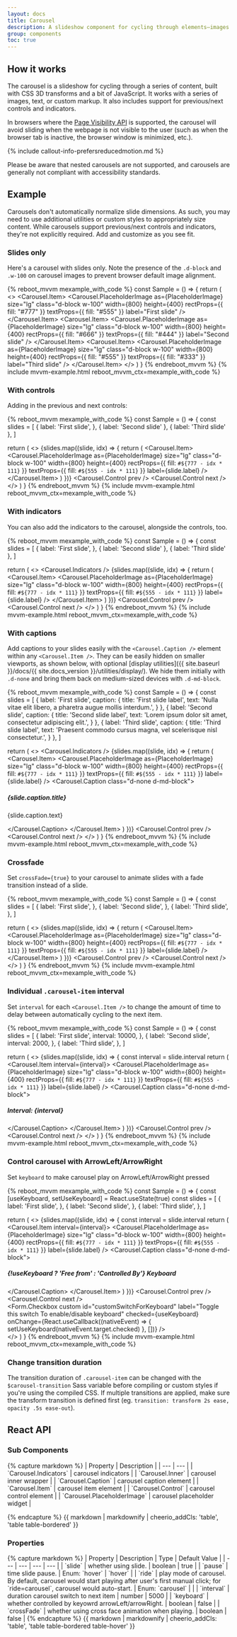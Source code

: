 ```yaml
---
layout: docs
title: Carousel
description: A slideshow component for cycling through elements—images or slides of text—like a carousel.
group: components
toc: true
---
```


## How it works

The carousel is a slideshow for cycling through a series of content, built with CSS 3D transforms and a bit of JavaScript. It works with a series of images, text, or custom markup. It also includes support for previous/next controls and indicators.

In browsers where the [Page Visibility API](https://www.w3.org/TR/page-visibility/) is supported, the carousel will avoid sliding when the webpage is not visible to the user (such as when the browser tab is inactive, the browser window is minimized, etc.).

{% include callout-info-prefersreducedmotion.md %}

Please be aware that nested carousels are not supported, and carousels are generally not compliant with accessibility standards.

## Example

Carousels don't automatically normalize slide dimensions. As such, you may need to use additional utilities or custom styles to appropriately size content. While carousels support previous/next controls and indicators, they're not explicitly required. Add and customize as you see fit.

### Slides only

Here's a carousel with slides only. Note the presence of the `.d-block` and `.w-100` on carousel images to prevent browser default image alignment.

{% reboot_mvvm mexample_with_code %}
const Sample = () => {
  return (
    <>
      <Carousel id="carouselExampleSlidesOnly">
        <Carousel.Item>
          <Carousel.PlaceholderImage
            as={PlaceholderImage}
            size="lg"
            class="d-block w-100"
            width={800}
            height={400}
            rectProps={{ fill: "#777" }}
            textProps={{ fill: "#555" }}
            label="First slide"
          />
        </Carousel.Item>
        <Carousel.Item>
          <Carousel.PlaceholderImage
            as={PlaceholderImage}
            size="lg"
            class="d-block w-100"
            width={800}
            height={400}
            rectProps={{ fill: "#666" }}
            textProps={{ fill: "#444" }}
            label="Second slide"
          />
        </Carousel.Item>
        <Carousel.Item>
          <Carousel.PlaceholderImage
            as={PlaceholderImage}
            size="lg"
            class="d-block w-100"
            width={800}
            height={400}
            rectProps={{ fill: "#555" }}
            textProps={{ fill: "#333" }}
            label="Third slide"
          />
        </Carousel.Item>
      </Carousel>
    </>
  )
}
{% endreboot_mvvm %}
{% include mvvm-example.html reboot_mvvm_ctx=mexample_with_code %}

### With controls

Adding in the previous and next controls:

{% reboot_mvvm mexample_with_code %}
const Sample = () => {
  const slides = [
    {
      label: 'First slide',
    },
    {
      label: 'Second slide'
    },
    {
      label: 'Third slide'
    },
  ]

  return (
    <>
      <Carousel id="carouselExampleControls" interval={3000}>
        {slides.map((slide, idx) => {
          return (
            <Carousel.Item>
              <Carousel.PlaceholderImage
                as={PlaceholderImage}
                size="lg"
                class="d-block w-100"
                width={800}
                height={400}
                rectProps={{ fill: `#${777 - idx * 111}` }}
                textProps={{ fill: `#${555 - idx * 111}` }}
                label={slide.label}
              />
            </Carousel.Item>
          )
        })}
        <Carousel.Control prev />
        <Carousel.Control next />
      </Carousel>
    </>
  )
}
{% endreboot_mvvm %}
{% include mvvm-example.html reboot_mvvm_ctx=mexample_with_code %}

### With indicators

You can also add the indicators to the carousel, alongside the controls, too.

{% reboot_mvvm mexample_with_code %}
const Sample = () => {
  const slides = [
    {
      label: 'First slide',
    },
    {
      label: 'Second slide'
    },
    {
      label: 'Third slide'
    },
  ]

  return (
    <>
      <Carousel id="carouselExampleIndicators" ride="carousel">
        <Carousel.Indicators />
        {slides.map((slide, idx) => {
          return (
            <Carousel.Item>
              <Carousel.PlaceholderImage
                as={PlaceholderImage}
                size="lg"
                class="d-block w-100"
                width={800}
                height={400}
                rectProps={{ fill: `#${777 - idx * 111}` }}
                textProps={{ fill: `#${555 - idx * 111}` }}
                label={slide.label}
              />
            </Carousel.Item>
          )
        })}
        <Carousel.Control prev />
        <Carousel.Control next />
      </Carousel>
    </>
  )
}
{% endreboot_mvvm %}
{% include mvvm-example.html reboot_mvvm_ctx=mexample_with_code %}

### With captions

Add captions to your slides easily with the `<Carousel.Caption />` element within any `<Carousel.Item />`. They can be easily hidden on smaller viewports, as shown below, with optional [display utilities]({{ site.baseurl }}/docs/{{ site.docs_version }}/utilities/display/). We hide them initially with `.d-none` and bring them back on medium-sized devices with `.d-md-block`.

{% reboot_mvvm mexample_with_code %}
const Sample = () => {
  const slides = [
    {
      label: 'First slide',
      caption: {
        title: 'First slide label',
        text: 'Nulla vitae elit libero, a pharetra augue mollis interdum.',
      }
    },
    {
      label: 'Second slide',
      caption: {
        title: 'Second slide label',
        text: 'Lorem ipsum dolor sit amet, consectetur adipiscing elit.',
      }
    },
    {
      label: 'Third slide',
      caption: {
        title: 'Third slide label',
        text: 'Praesent commodo cursus magna, vel scelerisque nisl consectetur.',
      }
    },
  ]

  return (
    <>
      <Carousel id="carouselExampleCaptions" ride="carousel">
        <Carousel.Indicators />
        {slides.map((slide, idx) => {
          return (
            <Carousel.Item>
              <Carousel.PlaceholderImage
                as={PlaceholderImage}
                size="lg"
                class="d-block w-100"
                width={800}
                height={400}
                rectProps={{ fill: `#${777 - idx * 111}` }}
                textProps={{ fill: `#${555 - idx * 111}` }}
                label={slide.label}
              />
              <Carousel.Caption class="d-none d-md-block">
                <h5>{slide.caption.title}</h5>
                <p>{slide.caption.text}</p>
              </Carousel.Caption>
            </Carousel.Item>
          )
        })}
        <Carousel.Control prev />
        <Carousel.Control next />
      </Carousel>
    </>
  )
}
{% endreboot_mvvm %}
{% include mvvm-example.html reboot_mvvm_ctx=mexample_with_code %}

### Crossfade

Set `crossFade={true}` to your carousel to animate slides with a fade transition instead of a slide.

{% reboot_mvvm mexample_with_code %}
const Sample = () => {
  const slides = [
    {
      label: 'First slide',
    },
    {
      label: 'Second slide',
    },
    {
      label: 'Third slide',
    },
  ]

  return (
    <>
      <Carousel id="carouselExampleFade" crossFade ride="carousel">
        {slides.map((slide, idx) => {
          return (
            <Carousel.Item>
              <Carousel.PlaceholderImage
                as={PlaceholderImage}
                size="lg"
                class="d-block w-100"
                width={800}
                height={400}
                rectProps={{ fill: `#${777 - idx * 111}` }}
                textProps={{ fill: `#${555 - idx * 111}` }}
                label={slide.label}
              />
            </Carousel.Item>
          )
        })}
        <Carousel.Control prev />
        <Carousel.Control next />
      </Carousel>
    </>
  )
}
{% endreboot_mvvm %}
{% include mvvm-example.html reboot_mvvm_ctx=mexample_with_code %}

### Individual `.carousel-item` interval

Set `interval` for each `<Carousel.Item />` to change the amount of time to delay between automatically cycling to the next item.

{% reboot_mvvm mexample_with_code %}
const Sample = () => {
  const slides = [
    {
      label: 'First slide',
      interval: 10000,
    },
    {
      label: 'Second slide',
      interval: 2000,
    },
    {
      label: 'Third slide',
    },
  ]

  return (
    <>
      <Carousel id="carouselExampleInterval" ride="carousel">
        {slides.map((slide, idx) => {
          const interval = slide.interval
          return (
            <Carousel.Item interval={interval}>
              <Carousel.PlaceholderImage
                as={PlaceholderImage}
                size="lg"
                class="d-block w-100"
                width={800}
                height={400}
                rectProps={{ fill: `#${777 - idx * 111}` }}
                textProps={{ fill: `#${555 - idx * 111}` }}
                label={slide.label}
              />
              <Carousel.Caption class="d-none d-md-block">
                <h5>Interval: {interval}</h5>
              </Carousel.Caption>
            </Carousel.Item>
          )
        })}
        <Carousel.Control prev />
        <Carousel.Control next />
      </Carousel>
    </>
  )
}
{% endreboot_mvvm %}
{% include mvvm-example.html reboot_mvvm_ctx=mexample_with_code %}

### Control carousel with ArrowLeft/ArrowRight

Set `keyboard` to make carousel play on ArrowLeft/ArrowRight pressed

{% reboot_mvvm mexample_with_code %}
const Sample = () => {
  const [useKeyboard, setUseKeyboard] = React.useState(true)
  const slides = [
    {
      label: 'First slide',
    },
    {
      label: 'Second slide',
    },
    {
      label: 'Third slide',
    },
  ]

  return (
    <>
      <Carousel id="carouselExampleKeyboard" keyboard={useKeyboard}>
        {slides.map((slide, idx) => {
          const interval = slide.interval
          return (
            <Carousel.Item interval={interval}>
              <Carousel.PlaceholderImage
                as={PlaceholderImage}
                size="lg"
                class="d-block w-100"
                width={800}
                height={400}
                rectProps={{ fill: `#${777 - idx * 111}` }}
                textProps={{ fill: `#${555 - idx * 111}` }}
                label={slide.label}
              />
              <Carousel.Caption class="d-none d-md-block">
                <h5>{!useKeyboard ? 'Free from' : 'Controlled By'} Keyboard</h5>
              </Carousel.Caption>
            </Carousel.Item>
          )
        })}
        <Carousel.Control prev />
        <Carousel.Control next />
      </Carousel>
      <div class="custom-control custom-switch mt-2">
        <Form.Checkbox
          custom
          id="customSwitchForKeyboard"
          label="Toggle this switch To enable/disable keyboard"
          checked={useKeyboard}
          onChange={React.useCallback((nativeEvent) => {
            setUseKeyboard(nativeEvent.target.checked)
          }, [])}
        />
      </div>
    </>
  )
}
{% endreboot_mvvm %}
{% include mvvm-example.html reboot_mvvm_ctx=mexample_with_code %}

### Change transition duration

The transition duration of `.carousel-item` can be changed with the `$carousel-transition` Sass variable before compiling or custom styles if you're using the compiled CSS. If multiple transitions are applied, make sure the transform transition is defined first (eg. `transition: transform 2s ease, opacity .5s ease-out`).

## React API

### Sub Components

<div class="rbt-properties-table-wrapper">
{% capture markdown %}
| Property | Description |
| --- | --- |
| `Carousel.Indicators` | carousel indicators |
| `Carousel.Inner` | carousel inner wrapper |
| `Carousel.Caption` | carousel caption element |
| `Carousel.Item` | carousel item element |
| `Carousel.Control` | carousel control element |
| `Carousel.PlaceholderImage` | carousel placeholder widget |

{% endcapture %}
{{ markdown | markdownify | cheerio_addCls: 'table', 'table table-bordered' }}
</div>

### Properties

<div class="rbt-properties-table-wrapper">
{% capture markdown %}
| Property | Description | Type | Default Value |
| --- | --- | --- | --- |
| `slide` | whether using slide. | boolean | true  |
| `pause` | time slide pause. | Enum: `hover` | `hover` |
| `ride` | play mode of carousel. By default, carousel would start playing after user's first manual click; for `ride=carousel`, carousel would auto-start. | Enum: `carousel` | | 
| `interval` | duration carousel switch to next item | number | 5000 |
| `keyboard` | whether controlled by keyowrd arrowLeft/arrowRight. | boolean | false |
| `crossFade` | whether using cross face animation when playing. | boolean | false |
{% endcapture %}
{{ markdown | markdownify | cheerio_addCls: 'table', 'table table-bordered table-hover' }}
</div>